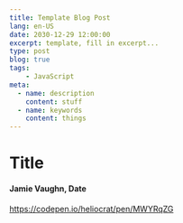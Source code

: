 ```yaml
---
title: Template Blog Post
lang: en-US
date: 2030-12-29 12:00:00
excerpt: template, fill in excerpt...
type: post
blog: true
tags:
    - JavaScript
meta:
  - name: description
    content: stuff
  - name: keywords
    content: things
---
```


# Title

#### Jamie Vaughn, Date
https://codepen.io/heliocrat/pen/MWYRqZG